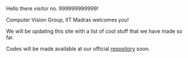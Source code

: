 Hello there visitor no. 999999999999!

Computer Vision Group, IIT Madras welcomes you!


We will be updating this site with a list of cool stuff that we have made so far.

Codes will be made available at our official <a href src="https://github.com/iitmcvg/">repository</a> soon.

